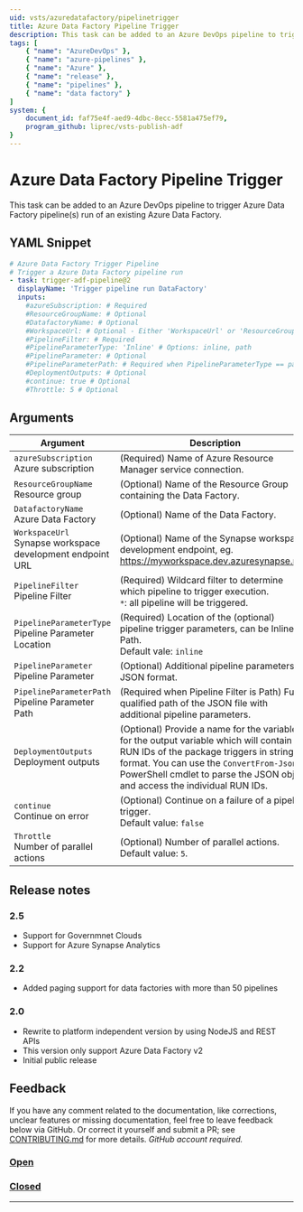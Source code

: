 ```yaml
---
uid: vsts/azuredatafactory/pipelinetrigger
title: Azure Data Factory Pipeline Trigger
description: This task can be added to an Azure DevOps pipeline to trigger Azure Data Factory pipeline(s) run of an existing Azure Data Factory.
tags: [
    { "name": "AzureDevOps" },
    { "name": "azure-pipelines" },
    { "name": "Azure" },
    { "name": "release" },
    { "name": "pipelines" },
    { "name": "data factory" }
]
system: {
    document_id: faf75e4f-aed9-4dbc-8ecc-5581a475ef79,
    program_github: liprec/vsts-publish-adf
}
---
```


# Azure Data Factory Pipeline Trigger

This task can be added to an Azure DevOps pipeline to trigger Azure Data Factory pipeline(s) run of an existing Azure Data Factory.

## YAML Snippet

```yaml
# Azure Data Factory Trigger Pipeline
# Trigger a Azure Data Factory pipeline run
- task: trigger-adf-pipeline@2
  displayName: 'Trigger pipeline run DataFactory'
  inputs:
    #azureSubscription: # Required
    #ResourceGroupName: # Optional
    #DatafactoryName: # Optional
    #WorkspaceUrl: # Optional - Either 'WorkspaceUrl' or 'ResourceGroupName'/'DatafactoryName' is required
    #PipelineFilter: # Required
    #PipelineParameterType: 'Inline' # Options: inline, path
    #PipelineParameter: # Optional
    #PipelineParameterPath: # Required when PipelineParameterType == path    
    #DeploymentOutputs: # Optional
    #continue: true # Optional
    #Throttle: 5 # Optional
```

## Arguments

| Argument | Description |
|----------|-------------|
| `azureSubscription`<br>Azure subscription | (Required) Name of Azure Resource Manager service connection.|
| `ResourceGroupName`<br>Resource group | (Optional) Name of the Resource Group containing the Data Factory.|
| `DatafactoryName`<br>Azure Data Factory | (Optional) Name of the Data Factory.|
| `WorkspaceUrl`<br>Synapse workspace development endpoint URL | (Optional) Name of the Synapse workspace development endpoint, eg. https://myworkspace.dev.azuresynapse.net"|
| `PipelineFilter`<br>Pipeline Filter | (Required) Wildcard filter to determine which pipeline to trigger execution.<br>`*`: all pipeline will be triggered.|
| `PipelineParameterType`<br>Pipeline Parameter Location| (Required) Location of the (optional) pipeline trigger parameters, can be Inline or Path.<br>Default vale: `inline`|
| `PipelineParameter`<br>Pipeline Parameter| (Optional) Additional pipeline parameters in JSON format.|
| `PipelineParameterPath`<br>Pipeline Parameter Path | (Required when Pipeline Filter is Path) Fully qualified path of the JSON file with additional pipeline parameters.|
| `DeploymentOutputs`<br>Deployment outputs | (Optional) Provide a name for the variable for the output variable which will contain the RUN IDs of the package triggers in string format. You can use the `ConvertFrom-Json` PowerShell cmdlet to parse the JSON object and access the individual RUN IDs.|
| `continue`<br>Continue on error | (Optional) Continue on a failure of a pipeline trigger.<br>Default value: `false`|
| `Throttle`<br> Number of parallel actions| (Optional) Number of parallel actions.<br>Default value: `5`.|

## Release notes

### 2.5

- Support for Governmnet Clouds
- Support for Azure Synapse Analytics

### 2.2

- Added paging support for data factories with more than 50 pipelines

### 2.0

- Rewrite to platform independent version by using NodeJS and REST APIs
- This version only support Azure Data Factory v2
- Initial public release

## Feedback

If you have any comment related to the documentation, like corrections, unclear features or missing documentation, feel free to leave feedback below via GitHub. Or correct it yourself and submit a PR; see [CONTRIBUTING.md](https://github.com/liprec/azurebi-docs/blob/master/.github/CONTRIBUTING.md) for more details.
*GitHub account required.*

### [**Open**](#tab/docs-open)

### [**Closed**](#tab/docs-closed)

***
